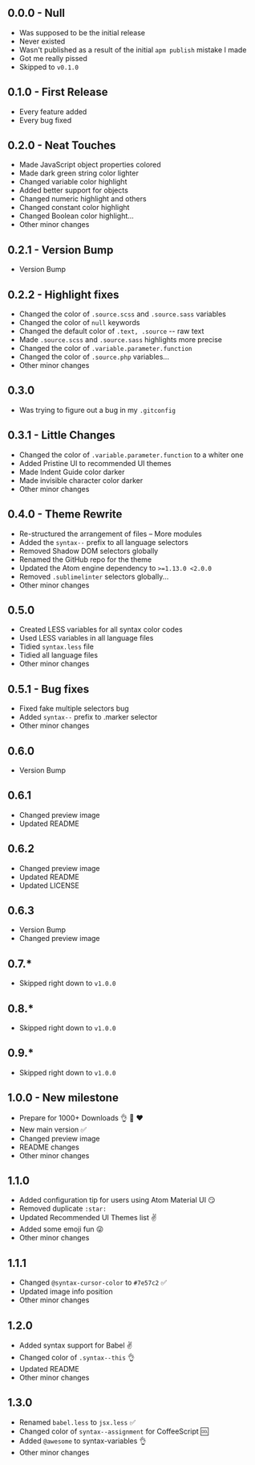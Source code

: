 ## 0.0.0 - Null
* Was supposed to be the initial release
* Never existed
* Wasn't published as a result of the initial `apm publish` mistake I made
* Got me really pissed
* Skipped to `v0.1.0`

## 0.1.0 - First Release
* Every feature added
* Every bug fixed

## 0.2.0 - Neat Touches
* Made JavaScript object properties colored
* Made dark green string color lighter
* Changed variable color highlight
* Added better support for objects
* Changed numeric highlight and others
* Changed constant color highlight
* Changed Boolean color highlight...
* Other minor changes

## 0.2.1 - Version Bump
* Version Bump

## 0.2.2 - Highlight fixes
* Changed the color of `.source.scss` and `.source.sass` variables
* Changed the color of `null` keywords
* Changed the default color of `.text, .source` -- raw text
* Made `.source.scss` and `.source.sass` highlights more precise
* Changed the color of `.variable.parameter.function`
* Changed the color of `.source.php` variables...
* Other minor changes

## 0.3.0
* Was trying to figure out a bug in my `.gitconfig`

## 0.3.1 - Little Changes
* Changed the color of `.variable.parameter.function` to a whiter one
* Added Pristine UI to recommended UI themes
* Made Indent Guide color darker
* Made invisible character color darker
* Other minor changes

## 0.4.0 - Theme Rewrite
* Re-structured the arrangement of files &ndash; More modules
* Added the `syntax--` prefix to all language selectors
* Removed Shadow DOM selectors globally
* Renamed the GitHub repo for the theme
* Updated the Atom engine dependency to `>=1.13.0 <2.0.0`
* Removed `.sublimelinter` selectors globally...
* Other minor changes

## 0.5.0
* Created LESS variables for all syntax color codes
* Used LESS variables in all language files
* Tidied `syntax.less` file
* Tidied all language files
* Other minor changes

## 0.5.1 - Bug fixes
* Fixed fake multiple selectors bug
* Added `syntax--` prefix to .marker selector
* Other minor changes

## 0.6.0
* Version Bump

## 0.6.1
* Changed preview image
* Updated README

## 0.6.2
* Changed preview image
* Updated README
* Updated LICENSE

## 0.6.3
* Version Bump
* Changed preview image

## 0.7.*
* Skipped right down to `v1.0.0`

## 0.8.*
* Skipped right down to `v1.0.0`

## 0.9.*
* Skipped right down to `v1.0.0`

## 1.0.0 - New milestone
* Prepare for 1000+ Downloads :ok_hand: :raised_hands: :heart:
* New main version :white_check_mark:
* Changed preview image
* README changes
* Other minor changes

## 1.1.0
* Added configuration tip for users using Atom Material UI :smirk:
* Removed duplicate `:star:`
* Updated Recommended UI Themes list :v:
* Added some emoji fun :stuck_out_tongue_winking_eye:
* Other minor changes

## 1.1.1
* Changed `@syntax-cursor-color` to `#7e57c2` :white_check_mark:
* Updated image info position
* Other minor changes

## 1.2.0
* Added syntax support for Babel :v:
* Changed color of `.syntax--this` :ok_hand:
* Updated README
* Other minor changes

## 1.3.0
* Renamed `babel.less` to `jsx.less` :white_check_mark:
* Changed color of `syntax--assignment` for CoffeeScript :cool:
* Added `@awesome` to syntax-variables :ok_hand:
* Other minor changes
